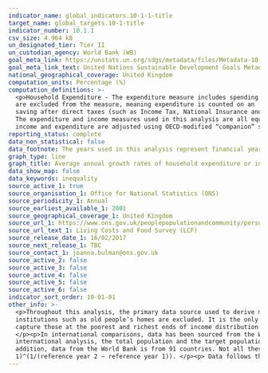 ```yaml
---
indicator_name: global_indicators.10-1-1-title
target_name: global_targets.10-1-title
indicator_number: 10.1.1
csv_size: 4.964 kB
un_designated_tier: Tier II
un_custodian_agency: World Bank (WB)
goal_meta_link: https://unstats.un.org/sdgs/metadata/files/Metadata-10-01-01.pdf
goal_meta_link_text: United Nations Sustainable Development Goals Metadata (PDF 221 KB)
national_geographical_coverage: United Kingdom
computation_units: Percentage (%)
computation_definitions: >-
  <p>Household Expenditure - The expenditure measure includes spending on items that are usually purchased frequently (such as food, petrol), as well as less frequent expenditure (such as household appliances and furnishings). Housing costs such as rent, Council Tax, mortgage payments etc.
  are excluded from the measure, meaning expenditure is counted on an ‘after housing costs’ (AHC)  basis. </p><p>Household Income - The measure we use for income is household disposable income, AHC. Disposable income is the amount of money that households have available for spending and
  saving after direct taxes (such as Income Tax, National Insurance and Council Tax) and pension contributions have been accounted for. It includes earnings from employment, private pensions and investments as well as cash benefits provided by the state. </p><p>Reflecting household size -
  The expenditure and income measures used in this analysis are all equivalised. Equivalisation is the process of accounting for the fact that households with many members are likely to need a higher income to achieve the same standard of living as households with fewer members. Both
  income and expenditure are adjusted using OECD-modified “companion” scales developed for AHC measures in thee Department for Work and Pensions (DWP) Households below average income (HBAI) series.
reporting_status: complete
data_non_statistical: false
data_footnote: The years used in this analysis represent financial years - so 2011/12 refers to April 2011 to March 2012. 2010/11-2015/16 refers to the five year annualised average of that period.
graph_type: line
graph_title: Average annual growth rates of household expenditure or income per capita
data_show_map: false
data_keywords: inequality
source_active_1: true
source_organisation_1: Office for National Statistics (ONS)
source_periodicity_1: Annual
source_earliest_available_1: 2001
source_geographical_coverage_1: United Kingdom
source_url_1: https://www.ons.gov.uk/peoplepopulationandcommunity/personalandhouseholdfinances/incomeandwealth/methodologies/livingcostsandfoodsurvey
source_url_text_1: Living Costs and Food Survey (LCF)
source_release_date_1: 16/02/2017
source_next_release_1: TBC
source_contact_1: joanna.bulman@ons.gov.uk
source_active_2: false
source_active_3: false
source_active_4: false
source_active_5: false
source_active_6: false
indicator_sort_order: 10-01-01
other_info: >-
  <p>Throughout this analysis, the primary data source used to derive measures of both income and expenditure in the UK is the Living Costs and Food Survey (LCF). The LCF is an annual survey of the expenditure and income of private households; people living in hotels, lodging houses and
  institutions such as old people’s homes are excluded. It is the only data source to collect detailed data on both income and expenditure, thereby allowing analysis of the two measures. </p><p>As with all surveys, there are some limitations to be aware of. The LCF is known to not fully
  capture those at the poorest and richest ends of income distribution and suffers from non-response error. When analysing inequalities, this can impact on the representation of the target population (in this case, the bottom 40%) and the overall appearance of income distribution.
  </p><p>In international comparisons, data has been sourced from the World Bank, and data for the UK comes from Eurostat’s  European Union Statistics on Income and Living Conditions (EU-SILC). The EU-SILC collects data on poverty, income, social exclusion and living conditions. In the
  international analysis, the total population and the target population (bottom 40%) are defined on a household level, before housing costs (BHC). </p><p>Eurostat sets the reference year at T-1 from the survey year, therefore 2009 reference year will refer to 2010 survey data. In
  addition, data from the World Bank is from 91 countries. Not all these countries will have annual surveys, therefore the reference years for the annualised growth rates are labelled at circa 2010 to 2015. The annualised growth rate is computed as - (mean in year 2/mean in year
  1)^(1/(reference year 2 – reference year 1)). </p><p> Data follows the UN specification for this indicator. This indicator has been identified in collaboration with topic experts.
---
```

